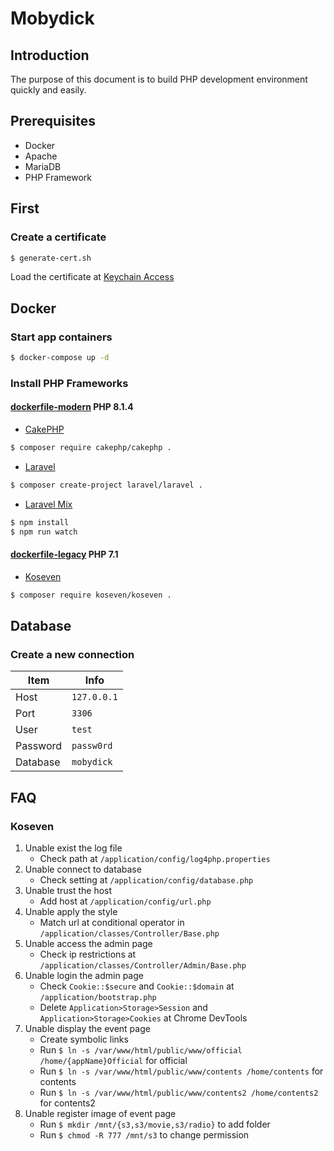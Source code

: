 # Mobydick

## Introduction

The purpose of this document is to build PHP development environment quickly and easily.

## Prerequisites

- Docker
- Apache
- MariaDB
- PHP Framework

## First

### Create a certificate

```bash
$ generate-cert.sh
```

Load the certificate at [Keychain Access](https://support.apple.com/ja-jp/guide/keychain-access/kyca1083/mac)

## Docker

### Start app containers

```bash
$ docker-compose up -d
```

### Install PHP Frameworks

#### [dockerfile-modern](https://github.com/limnxn/mobydick/blob/main/php/dockerfile-php-modern) PHP 8.1.4

- [CakePHP](https://cakephp.org/)

```bash
$ composer require cakephp/cakephp .
```

- [Laravel](https://laravel.com/)

```bash
$ composer create-project laravel/laravel .
```

- [Laravel Mix](https://laravel-mix.com/)

```bash
$ npm install
$ npm run watch
```

#### [dockerfile-legacy](https://github.com/limnxn/mobydick/blob/main/php/dockerfile-php-legacy) PHP 7.1

- [Koseven](https://koseven.dev/)

```bash
$ composer require koseven/koseven .
```

## Database

### Create a new connection

| Item     | Info        |
| -------- | ----------- |
| Host     | `127.0.0.1` |
| Port     | `3306`      |
| User     | `test`      |
| Password | `passw0rd`  |
| Database | `mobydick`  |

## FAQ

### Koseven

1. Unable exist the log file
   - Check path at `/application/config/log4php.properties`
2. Unable connect to database
   - Check setting at `/application/config/database.php`
3. Unable trust the host
   - Add host at `/application/config/url.php`
4. Unable apply the style
   - Match url at conditional operator in `/application/classes/Controller/Base.php`
5. Unable access the admin page
   - Check ip restrictions at `/application/classes/Controller/Admin/Base.php`
6. Unable login the admin page
   - Check `Cookie::$secure` and `Cookie::$domain` at `/application/bootstrap.php`
   - Delete `Application>Storage>Session` and `Application>Storage>Cookies` at Chrome DevTools
7. Unable display the event page
   - Create symbolic links
   - Run `$ ln -s /var/www/html/public/www/official /home/{appName}Official` for official
   - Run `$ ln -s /var/www/html/public/www/contents /home/contents` for contents
   - Run `$ ln -s /var/www/html/public/www/contents2 /home/contents2` for contents2
8. Unable register image of event page
   - Run `$ mkdir /mnt/{s3,s3/movie,s3/radio}` to add folder
   - Run `$ chmod -R 777 /mnt/s3` to change permission
